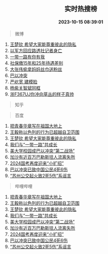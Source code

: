 <div align="center"><h2>实时热搜榜</h2><h4>2023-10-15 08:39:01</h4></div>

> 微博  

1. [王楚钦 希望大家能尊重彼此的隐私](https://s.weibo.com/weibo?q=%E7%8E%8B%E6%A5%9A%E9%92%A6%20%E5%B8%8C%E6%9C%9B%E5%A4%A7%E5%AE%B6%E8%83%BD%E5%B0%8A%E9%87%8D%E5%BD%BC%E6%AD%A4%E7%9A%84%E9%9A%90%E7%A7%81&t=31&band_rank=1&Refer=top)<br />
2. [以军方回应路透社记者身亡](https://s.weibo.com/weibo?q=%23%E4%BB%A5%E5%86%9B%E6%96%B9%E5%9B%9E%E5%BA%94%E8%B7%AF%E9%80%8F%E7%A4%BE%E8%AE%B0%E8%80%85%E8%BA%AB%E4%BA%A1%23&t=31&band_rank=2&Refer=top)<br />
3. [一带一路有你有我](https://s.weibo.com/weibo?q=%23%E4%B8%80%E5%B8%A6%E4%B8%80%E8%B7%AF%E6%9C%89%E4%BD%A0%E6%9C%89%E6%88%91%23&t=31&band_rank=3&Refer=top)<br />
4. [社保缴15年和25年待遇差别](https://s.weibo.com/weibo?q=%23%E7%A4%BE%E4%BF%9D%E7%BC%B415%E5%B9%B4%E5%92%8C25%E5%B9%B4%E5%BE%85%E9%81%87%E5%B7%AE%E5%88%AB%23&t=31&band_rank=4&Refer=top)<br />
5. [大张伟偷拿妈妈丝巾送粉丝](https://s.weibo.com/weibo?q=%23%E5%A4%A7%E5%BC%A0%E4%BC%9F%E5%81%B7%E6%8B%BF%E5%A6%88%E5%A6%88%E4%B8%9D%E5%B7%BE%E9%80%81%E7%B2%89%E4%B8%9D%23&t=31&band_rank=5&Refer=top)<br />
6. [巴以冲突](https://s.weibo.com/weibo?q=%23%E5%B7%B4%E4%BB%A5%E5%86%B2%E7%AA%81%23&t=31&band_rank=6&Refer=top)<br />
7. [严屹宽 建模脸](https://s.weibo.com/weibo?q=%E4%B8%A5%E5%B1%B9%E5%AE%BD%20%E5%BB%BA%E6%A8%A1%E8%84%B8&t=31&band_rank=7&Refer=top)<br />
8. [杨紫关智斌同框](https://s.weibo.com/weibo?q=%23%E6%9D%A8%E7%B4%AB%E5%85%B3%E6%99%BA%E6%96%8C%E5%90%8C%E6%A1%86%23&t=31&band_rank=8&Refer=top)<br />
9. [浙F367UJ你冲向草丛的样子真帅](https://s.weibo.com/weibo?q=%23%E6%B5%99F367UJ%E4%BD%A0%E5%86%B2%E5%90%91%E8%8D%89%E4%B8%9B%E7%9A%84%E6%A0%B7%E5%AD%90%E7%9C%9F%E5%B8%85%23&t=31&band_rank=9&Refer=top)<br />

> 知乎  


> 百度  

1. [把青春华章写在祖国大地上](https://www.baidu.com/s?wd=%E6%8A%8A%E9%9D%92%E6%98%A5%E5%8D%8E%E7%AB%A0%E5%86%99%E5%9C%A8%E7%A5%96%E5%9B%BD%E5%A4%A7%E5%9C%B0%E4%B8%8A&sa=fyb_news&rsv_dl=fyb_news)<br />
2. [王毅称以色列的行为已超越自卫范围](https://www.baidu.com/s?wd=%E7%8E%8B%E6%AF%85%E7%A7%B0%E4%BB%A5%E8%89%B2%E5%88%97%E7%9A%84%E8%A1%8C%E4%B8%BA%E5%B7%B2%E8%B6%85%E8%B6%8A%E8%87%AA%E5%8D%AB%E8%8C%83%E5%9B%B4&sa=fyb_news&rsv_dl=fyb_news)<br />
3. [王楚钦 希望大家能尊重彼此的隐私](https://www.baidu.com/s?wd=%E7%8E%8B%E6%A5%9A%E9%92%A6+%E5%B8%8C%E6%9C%9B%E5%A4%A7%E5%AE%B6%E8%83%BD%E5%B0%8A%E9%87%8D%E5%BD%BC%E6%AD%A4%E7%9A%84%E9%9A%90%E7%A7%81&sa=fyb_news&rsv_dl=fyb_news)<br />
4. [我们与“一带一路”共成长](https://www.baidu.com/s?wd=%E6%88%91%E4%BB%AC%E4%B8%8E%E2%80%9C%E4%B8%80%E5%B8%A6%E4%B8%80%E8%B7%AF%E2%80%9D%E5%85%B1%E6%88%90%E9%95%BF&sa=fyb_news&rsv_dl=fyb_news)<br />
5. [美大学校园成巴以冲突“第二战场”](https://www.baidu.com/s?wd=%E7%BE%8E%E5%A4%A7%E5%AD%A6%E6%A0%A1%E5%9B%AD%E6%88%90%E5%B7%B4%E4%BB%A5%E5%86%B2%E7%AA%81%E2%80%9C%E7%AC%AC%E4%BA%8C%E6%88%98%E5%9C%BA%E2%80%9D&sa=fyb_news&rsv_dl=fyb_news)<br />
6. [加沙有近百万巴勒斯坦人流离失所](https://www.baidu.com/s?wd=%E5%8A%A0%E6%B2%99%E6%9C%89%E8%BF%91%E7%99%BE%E4%B8%87%E5%B7%B4%E5%8B%92%E6%96%AF%E5%9D%A6%E4%BA%BA%E6%B5%81%E7%A6%BB%E5%A4%B1%E6%89%80&sa=fyb_news&rsv_dl=fyb_news)<br />
7. [2024国考再度迎来“小扩招”](https://www.baidu.com/s?wd=2024%E5%9B%BD%E8%80%83%E5%86%8D%E5%BA%A6%E8%BF%8E%E6%9D%A5%E2%80%9C%E5%B0%8F%E6%89%A9%E6%8B%9B%E2%80%9D&sa=fyb_news&rsv_dl=fyb_news)<br />
8. [巴以冲突已致中国公民4死6伤](https://www.baidu.com/s?wd=%E5%B7%B4%E4%BB%A5%E5%86%B2%E7%AA%81%E5%B7%B2%E8%87%B4%E4%B8%AD%E5%9B%BD%E5%85%AC%E6%B0%914%E6%AD%BB6%E4%BC%A4&sa=fyb_news&rsv_dl=fyb_news)<br />
9. [“苏州公交起火致2死5伤”系谣言](https://www.baidu.com/s?wd=%E2%80%9C%E8%8B%8F%E5%B7%9E%E5%85%AC%E4%BA%A4%E8%B5%B7%E7%81%AB%E8%87%B42%E6%AD%BB5%E4%BC%A4%E2%80%9D%E7%B3%BB%E8%B0%A3%E8%A8%80&sa=fyb_news&rsv_dl=fyb_news)<br />

> 哔哩哔哩  

1. [把青春华章写在祖国大地上](https://www.baidu.com/s?wd=%E6%8A%8A%E9%9D%92%E6%98%A5%E5%8D%8E%E7%AB%A0%E5%86%99%E5%9C%A8%E7%A5%96%E5%9B%BD%E5%A4%A7%E5%9C%B0%E4%B8%8A&sa=fyb_news&rsv_dl=fyb_news)<br />
2. [王毅称以色列的行为已超越自卫范围](https://www.baidu.com/s?wd=%E7%8E%8B%E6%AF%85%E7%A7%B0%E4%BB%A5%E8%89%B2%E5%88%97%E7%9A%84%E8%A1%8C%E4%B8%BA%E5%B7%B2%E8%B6%85%E8%B6%8A%E8%87%AA%E5%8D%AB%E8%8C%83%E5%9B%B4&sa=fyb_news&rsv_dl=fyb_news)<br />
3. [王楚钦 希望大家能尊重彼此的隐私](https://www.baidu.com/s?wd=%E7%8E%8B%E6%A5%9A%E9%92%A6+%E5%B8%8C%E6%9C%9B%E5%A4%A7%E5%AE%B6%E8%83%BD%E5%B0%8A%E9%87%8D%E5%BD%BC%E6%AD%A4%E7%9A%84%E9%9A%90%E7%A7%81&sa=fyb_news&rsv_dl=fyb_news)<br />
4. [我们与“一带一路”共成长](https://www.baidu.com/s?wd=%E6%88%91%E4%BB%AC%E4%B8%8E%E2%80%9C%E4%B8%80%E5%B8%A6%E4%B8%80%E8%B7%AF%E2%80%9D%E5%85%B1%E6%88%90%E9%95%BF&sa=fyb_news&rsv_dl=fyb_news)<br />
5. [美大学校园成巴以冲突“第二战场”](https://www.baidu.com/s?wd=%E7%BE%8E%E5%A4%A7%E5%AD%A6%E6%A0%A1%E5%9B%AD%E6%88%90%E5%B7%B4%E4%BB%A5%E5%86%B2%E7%AA%81%E2%80%9C%E7%AC%AC%E4%BA%8C%E6%88%98%E5%9C%BA%E2%80%9D&sa=fyb_news&rsv_dl=fyb_news)<br />
6. [加沙有近百万巴勒斯坦人流离失所](https://www.baidu.com/s?wd=%E5%8A%A0%E6%B2%99%E6%9C%89%E8%BF%91%E7%99%BE%E4%B8%87%E5%B7%B4%E5%8B%92%E6%96%AF%E5%9D%A6%E4%BA%BA%E6%B5%81%E7%A6%BB%E5%A4%B1%E6%89%80&sa=fyb_news&rsv_dl=fyb_news)<br />
7. [2024国考再度迎来“小扩招”](https://www.baidu.com/s?wd=2024%E5%9B%BD%E8%80%83%E5%86%8D%E5%BA%A6%E8%BF%8E%E6%9D%A5%E2%80%9C%E5%B0%8F%E6%89%A9%E6%8B%9B%E2%80%9D&sa=fyb_news&rsv_dl=fyb_news)<br />
8. [巴以冲突已致中国公民4死6伤](https://www.baidu.com/s?wd=%E5%B7%B4%E4%BB%A5%E5%86%B2%E7%AA%81%E5%B7%B2%E8%87%B4%E4%B8%AD%E5%9B%BD%E5%85%AC%E6%B0%914%E6%AD%BB6%E4%BC%A4&sa=fyb_news&rsv_dl=fyb_news)<br />
9. [“苏州公交起火致2死5伤”系谣言](https://www.baidu.com/s?wd=%E2%80%9C%E8%8B%8F%E5%B7%9E%E5%85%AC%E4%BA%A4%E8%B5%B7%E7%81%AB%E8%87%B42%E6%AD%BB5%E4%BC%A4%E2%80%9D%E7%B3%BB%E8%B0%A3%E8%A8%80&sa=fyb_news&rsv_dl=fyb_news)<br />

